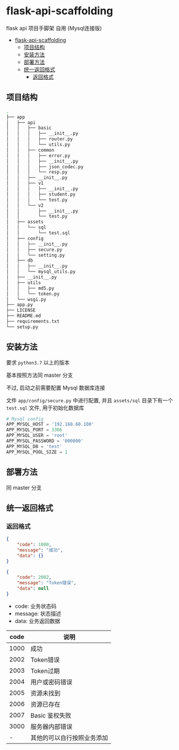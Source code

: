 # flask-api-scaffolding

flask api 项目手脚架 自用 (Mysql连接版)

- [flask-api-scaffolding](#flask-api-scaffolding)
  - [项目结构](#项目结构)
  - [安装方法](#安装方法)
  - [部署方法](#部署方法)
  - [统一返回格式](#统一返回格式)
    - [返回格式](#返回格式)


## 项目结构

```bash
.
├── app
│   ├── api
│   │   ├── basic
│   │   │   ├── __init__.py
│   │   │   ├── router.py
│   │   │   └── utils.py
│   │   ├── common
│   │   │   ├── error.py
│   │   │   ├── __init__.py
│   │   │   ├── json_codec.py
│   │   │   └── resp.py
│   │   ├── __init__.py
│   │   ├── v1
│   │   │   ├── __init__.py
│   │   │   ├── student.py
│   │   │   └── test.py
│   │   └── v2
│   │       ├── __init__.py
│   │       └── test.py
│   ├── assets
│   │   └── sql
│   │       └── test.sql
│   ├── config
│   │   ├── __init__.py
│   │   ├── secure.py
│   │   └── setting.py
│   ├── db
│   │   ├── __init__.py
│   │   └── mysql_utils.py
│   ├── __init__.py
│   ├── utils
│   │   ├── md5.py
│   │   └── token.py
│   └── wsgi.py
├── app.py
├── LICENSE
├── README.md
├── requirements.txt
└── setup.py
```


## 安装方法

要求 `python3.7` 以上的版本

基本按照方法同 master 分支

不过, 启动之前需要配置 Mysql 数据库连接

文件 `app/config/secure.py` 中进行配置, 并且 `assets/sql` 目录下有一个 `test.sql` 文件, 用于初始化数据库


```python
# Mysql config
APP_MYSQL_HOST = '192.168.60.100'
APP_MYSQL_PORT = 3306
APP_MYSQL_USER = 'root'
APP_MYSQL_PASSWORD = '000000'
APP_MYSQL_DB = 'test'
APP_MYSQL_POOL_SIZE = 1
```


## 部署方法

同 master 分支

## 统一返回格式

### 返回格式

```json
{
    "code": 1000,
    "message": "成功",
    "data": {}
}
```

```json
{
    "code": 2002,
    "message": "Token错误",
    "data": null
}
```

- code: 业务状态码
- message: 状态描述 
- data: 业务返回数据

| code | 说明                       |
| ---- | -------------------------- |
| 1000 | 成功                       |
| 2002 | Token错误                  |
| 2003 | Token过期                  |
| 2004 | 用户或密码错误             |
| 2005 | 资源未找到                 |
| 2006 | 资源已存在                 |
| 2007 | Basic 鉴权失败             |
| 3000 | 服务器内部错误             |
| -    | 其他的可以自行按照业务添加 |

